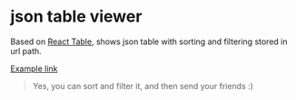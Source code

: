 # json table viewer

Based on [React Table](https://react-table.js.org), shows json table with sorting and filtering stored in url path.

[Example link](https://wyqvjn7vql.codesandbox.io/https%3A%2F%2Fdata.nasa.gov%2Fresource%2F2vr3-k9wn.json/0/100/[%7B%22id%22%3A%22period_yr%22%2C%22value%22%3A%224.3%22%2C%22desc%22%3Afalse%7D%2C%7B%22id%22%3A%22h_mag%22%2C%22desc%22%3Atrue%7D%2C%7B%22id%22%3A%22i_deg%22%2C%22desc%22%3Afalse%7D]/[%7B%22id%22%3A%22orbit_class%22%2C%22value%22%3A%22At%22%7D])

> Yes, you can sort and filter it, and then send your friends :)
